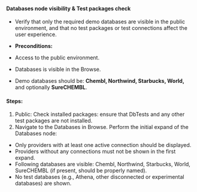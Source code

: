 #### Databases node visibility & Test packages check

- Verify that only the required demo databases are visible in the public environment, and that no test packages or test connections affect the user experience.

- **Preconditions:**
- Access to the public environment.
- Databases is visible in the Browse.
- Demo databases should be: **Chembl, Northwind, Starbucks, World,** and optionally **SureCHEMBL**.

#### Steps:

1. Public: Check installed packages: ensure that DbTests and any other test packages are not installed.
2. Navigate to the Databases in Browse. Perform the initial expand of the Databases node:
- Only providers with at least one active connection should be displayed.
- Providers without any connections must not be shown in the first expand.
- Following databases are visible: Chembl, Northwind, Starbucks, World, SureCHEMBL (if present, should be properly named).
- No test databases (e.g., Athena, other disconnected or experimental databases) are shown.

